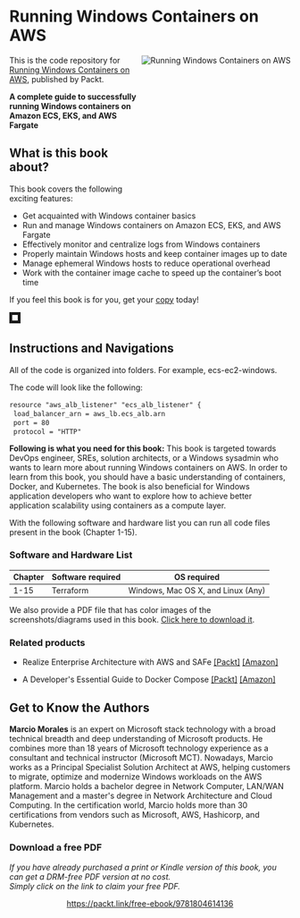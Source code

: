 # 	Running Windows Containers on AWS

<a href="https://www.packtpub.com/product/running-windows-containers-on-aws/9781804614136?utm_source=github&utm_medium=repository&utm_campaign=9781801076012"><img src="https://content.packt.com/B19252/cover_image_small.jpg" alt="Running Windows Containers on AWS" height="256px" align="right"></a>

This is the code repository for [Running Windows Containers on AWS](https://www.packtpub.com/product/running-windows-containers-on-aws/9781804614136?utm_source=github&utm_medium=repository&utm_campaign=9781801076012), published by Packt.

**A complete guide to successfully running Windows containers on Amazon ECS, EKS, and AWS Fargate**

## What is this book about?

This book covers the following exciting features:
* Get acquainted with Windows container basics
* Run and manage Windows containers on Amazon ECS, EKS, and AWS Fargate
* Effectively monitor and centralize logs from Windows containers
* Properly maintain Windows hosts and keep container images up to date
* Manage ephemeral Windows hosts to reduce operational overhead
* Work with the container image cache to speed up the container’s boot time

If you feel this book is for you, get your [copy](https://www.amazon.com/dp/1804614130) today!

<a href="https://www.packtpub.com/?utm_source=github&utm_medium=banner&utm_campaign=GitHubBanner"><img src="https://raw.githubusercontent.com/PacktPublishing/GitHub/master/GitHub.png" 
alt="https://www.packtpub.com/" border="5" /></a>

## Instructions and Navigations
All of the code is organized into folders. For example, ecs-ec2-windows.

The code will look like the following:
```
resource "aws_alb_listener" "ecs_alb_listener" {
 load_balancer_arn = aws_lb.ecs_alb.arn
 port = 80
 protocol = "HTTP"
 ```

**Following is what you need for this book:**
This book is targeted towards DevOps engineer, SREs, solution architects, or a Windows sysadmin who wants to learn more about running Windows containers on AWS. In order to learn from this book, you should have a basic understanding of containers, Docker, and Kubernetes. The book is also beneficial for Windows application developers who want to explore how to achieve better application scalability using containers as a compute layer.

With the following software and hardware list you can run all code files present in the book (Chapter 1-15).
### Software and Hardware List
| Chapter | Software required | OS required |
| -------- | ------------------------------------ | ----------------------------------- |
| 1-15 | Terraform | Windows, Mac OS X, and Linux (Any) |


We also provide a PDF file that has color images of the screenshots/diagrams used in this book. [Click here to download it](https://packt.link/cgYuN).

### Related products
* Realize Enterprise Architecture with AWS and SAFe [[Packt]](https://www.packtpub.com/product/realize-enterprise-architecture-with-aws-and-safe/9781801812078?utm_source=github&utm_medium=repository&utm_campaign=9781801812078) [[Amazon]](https://www.amazon.com/dp/1801812071)

* A Developer's Essential Guide to Docker Compose [[Packt]](https://www.packtpub.com/product/a-developers-essential-guide-to-docker-compose/9781803234366?utm_source=github&utm_medium=repository&utm_campaign=9781803234366) [[Amazon]](https://www.amazon.com/dp/1803234369)

## Get to Know the Authors
**Marcio Morales**
is an expert on Microsoft stack technology with a broad technical breadth and deep understanding of Microsoft products. He combines more than 18 years of Microsoft technology experience as a consultant and technical instructor (Microsoft MCT). Nowadays, Marcio works as a Principal Specialist Solution Architect at AWS, helping customers to migrate, optimize and modernize Windows workloads on the AWS platform.
Marcio holds a bachelor degree in Network Computer, LAN/WAN Management and a master's degree in Network Architecture and Cloud Computing. In the certification world, Marcio holds more than 30 certifications from vendors such as Microsoft, AWS, Hashicorp, and Kubernetes.

### Download a free PDF

 <i>If you have already purchased a print or Kindle version of this book, you can get a DRM-free PDF version at no cost.<br>Simply click on the link to claim your free PDF.</i>
<p align="center"> <a href="https://packt.link/free-ebook/9781804614136">https://packt.link/free-ebook/9781804614136 </a> </p>
